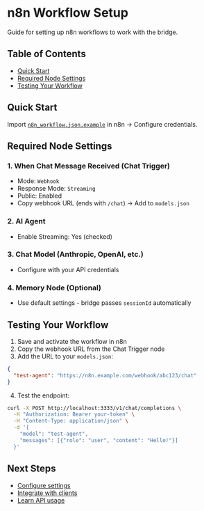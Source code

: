 # n8n Workflow Setup

Guide for setting up n8n workflows to work with the bridge.

## Table of Contents

- [Quick Start](#quick-start)
- [Required Node Settings](#required-node-settings)
- [Testing Your Workflow](#testing-your-workflow)

## Quick Start

Import [`n8n_workflow.json.example`](../n8n_workflow.json.example) in n8n → Configure credentials.

## Required Node Settings

### 1. When Chat Message Received (Chat Trigger)

- Mode: `Webhook`
- Response Mode: `Streaming`
- Public: Enabled
- Copy webhook URL (ends with `/chat`) → Add to `models.json`

### 2. AI Agent

- Enable Streaming: Yes (checked)

### 3. Chat Model (Anthropic, OpenAI, etc.)

- Configure with your API credentials

### 4. Memory Node (Optional)

- Use default settings - bridge passes `sessionId` automatically

## Testing Your Workflow

1. Save and activate the workflow in n8n
2. Copy the webhook URL from the Chat Trigger node
3. Add the URL to your `models.json`:

```json
{
  "test-agent": "https://n8n.example.com/webhook/abc123/chat"
}
```

4. Test the endpoint:

```bash
curl -X POST http://localhost:3333/v1/chat/completions \
  -H "Authorization: Bearer your-token" \
  -H "Content-Type: application/json" \
  -d '{
    "model": "test-agent",
    "messages": [{"role": "user", "content": "Hello!"}]
  }'
```

## Next Steps

- [Configure settings](CONFIGURATION.md)
- [Integrate with clients](INTEGRATIONS.md)
- [Learn API usage](USAGE.md)
